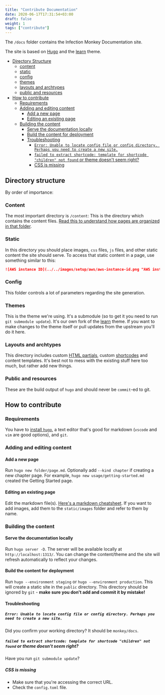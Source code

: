 ```yaml
---
title: "Contribute Documentation"
date: 2020-06-17T17:31:54+03:00
draft: false
weight: 1
tags: ["contribute"]
---
```


The `/docs` folder contains the Infection Monkey Documentation site.

The site is based on [Hugo](https://gohugo.io/) and the [learn](https://themes.gohugo.io/theme/hugo-theme-learn/en) theme.

- [Directory Structure](#directory-structure)
  - [content](#content)
  - [static](#static)
  - [config](#config)
  - [themes](#themes)
  - [layouts and archtypes](#layouts-and-archtypes)
  - [public and resources](#public-and-resources)
- [How to contribute](#how-to-contribute)
  - [Requirements](#requirements)
  - [Adding and editing content](#adding-and-editing-content)
    - [Add a new page](#add-a-new-page)
    - [Editing an existing page](#editing-an-existing-page)
  - [Building the content](#building-the-content)
    - [Serve the documentation locally](#serve-the-documentation-locally)
    - [Build the content for deployment](#build-the-content-for-deployment)
    - [Troubleshooting](#troubleshooting)
      - [`Error: Unable to locate config file or config directory. Perhaps you need to create a new site.`](#error-unable-to-locate-config-file-or-config-directory-perhaps-you-need-to-create-a-new-site)
      - [`failed to extract shortcode: template for shortcode "children" not found` or theme doesn't seem right?](#failed-to-extract-shortcode-template-for-shortcode-children-not-found-or-theme-doesnt-seem-right)
      - [CSS is missing](#css-is-missing)

## Directory structure

By order of importance:

### Content

The most important directory is `/content`: This is the directory which contains the content files. [Read this to understand how pages are organized in that folder](https://themes.gohugo.io//theme/hugo-theme-learn/en/cont/pages/).

### Static

In this directory you should place images, `css` files, `js` files, and other static content the site should serve. To access that static content in a page, use something similar to this:

```markdown
![AWS instance ID](../../images/setup/aws/aws-instance-id.png "AWS instance ID")
```

### Config

This folder controls a lot of parameters regarding the site generation.

### Themes

This is the theme we're using. It's a submodule (so to get it you need to run `git submodule update`). It's our own fork of the [learn](https://themes.gohugo.io/hugo-theme-learn/) theme. If you want to make changes to the theme itself or pull updates from the upstream you'll do it here. 

### Layouts and archtypes

This directory includes custom [HTML partials](https://gohugo.io/templates/partials/), custom [shortcodes](https://gohugo.io/content-management/shortcodes/) and content templates. It's best not to mess with the existing stuff here too much, but rather add new things.

### Public and resources

These are the build output of `hugo` and should never be `commit`-ed to git.   

## How to contribute

### Requirements

You have to [install `hugo`](https://gohugo.io/getting-started/installing/), a text editor that's good for markdown (`vscode` and `vim` are good options), and `git`.

### Adding and editing content

#### Add a new page

Run `hugo new folder/page.md`. Optionally add `--kind chapter` if creating a new chapter page. For example, `hugo new usage/getting-started.md` created the Getting Started page.

#### Editing an existing page

Edit the markdown file(s). [Here's a markdown cheatsheet](https://themes.gohugo.io//theme/hugo-theme-learn/en/cont/markdown/). If you want to add images, add them to the `static/images` folder and refer to them by name.

### Building the content

#### Serve the documentation locally

Run `hugo server -D`. The server will be available locally at `http://localhost:1313/`. You can change the content/theme and the site will refresh automatically to reflect your changes.

#### Build the content for deployment

Run `hugo --environment staging` or `hugo --environment production`. This will create a static site in the `public` directory. This directory should be ignored by `git` - **make sure you don't add and commit it by mistake!**

#### Troubleshooting

##### `Error: Unable to locate config file or config directory. Perhaps you need to create a new site.`

Did you confirm your working directory? It should be `monkey/docs`.
  
##### `failed to extract shortcode: template for shortcode "children" not found` or theme doesn't seem right?

Have you run `git submodule update`?

##### CSS is missing

- Make sure that you're accessing the correct URL.
- Check the `config.toml` file.
